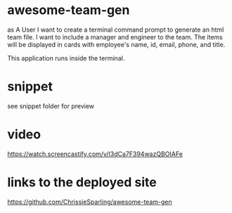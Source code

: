 # awesome-team-gen
as  A User I want to create a terminal command prompt to generate an html team file.
I want to include a manager and engineer to the team.
The items will be displayed in cards with employee's name, id, email, phone, and title.

This application runs inside the terminal.


# snippet
see snippet folder for preview

# video
https://watch.screencastify.com/v/I3dCa7F394wazQBOIAFe

# links to the deployed site

https://github.com/ChrissieSparling/awesome-team-gen